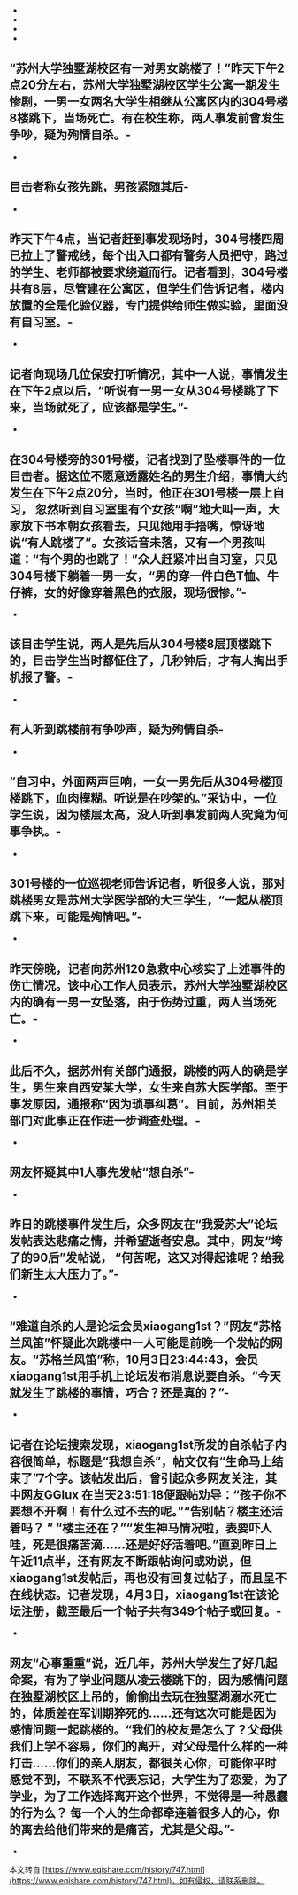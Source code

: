 -
-
-
-
“苏州大学独墅湖校区有一对男女跳楼了！”昨天下午2点20分左右，苏州大学独墅湖校区学生公寓一期发生惨剧，一男一女两名大学生相继从公寓区内的304号楼8楼跳下，当场死亡。有在校生称，两人事发前曾发生争吵，疑为殉情自杀。-
-
-
目击者称女孩先跳，男孩紧随其后-
-
-
昨天下午4点，当记者赶到事发现场时，304号楼四周已拉上了警戒线，每个出入口都有警务人员把守，路过的学生、老师都被要求绕道而行。记者看到，304号楼共有8层，尽管建在公寓区，但学生们告诉记者，楼内放置的全是化验仪器，专门提供给师生做实验，里面没有自习室。-
-
-
记者向现场几位保安打听情况，其中一人说，事情发生在下午2点以后，“听说有一男一女从304号楼跳了下来，当场就死了，应该都是学生。”-
-
-
在304号楼旁的301号楼，记者找到了坠楼事件的一位目击者。据这位不愿意透露姓名的男生介绍，事情大约发生在下午2点20分，当时，他正在301号楼一层上自习， 忽然听到自习室里有个女孩“啊”地大叫一声，大家放下书本朝女孩看去，只见她用手捂嘴，惊讶地说“有人跳楼了”。女孩话音未落，又有一个男孩叫道：“有个男的也跳了！”众人赶紧冲出自习室，只见304号楼下躺着一男一女，“男的穿一件白色T恤、牛仔裤，女的好像穿着黑色的衣服，现场很惨。”-
-
-
该目击学生说，两人是先后从304号楼8层顶楼跳下的，目击学生当时都怔住了，几秒钟后，才有人掏出手机报了警。-
-
-
有人听到跳楼前有争吵声，疑为殉情自杀-
-
-
“自习中，外面两声巨响，一女一男先后从304号楼顶楼跳下，血肉模糊。听说是在吵架的。”采访中，一位学生说，因为楼层太高，没人听到事发前两人究竟为何事争执。-
-
-
301号楼的一位巡视老师告诉记者，听很多人说，那对跳楼男女是苏州大学医学部的大三学生，“一起从楼顶跳下来，可能是殉情吧。”-
-
-
昨天傍晚，记者向苏州120急救中心核实了上述事件的伤亡情况。该中心工作人员表示，苏州大学独墅湖校区内的确有一男一女坠落，由于伤势过重，两人当场死亡。-
-
-
此后不久，据苏州有关部门通报，跳楼的两人的确是学生，男生来自西安某大学，女生来自苏大医学部。至于事发原因，通报称“因为琐事纠葛”。目前，苏州相关部门对此事正在作进一步调查处理。-
-
-
网友怀疑其中1人事先发帖“想自杀”-
-
-
昨日的跳楼事件发生后，众多网友在“我爱苏大”论坛发帖表达悲痛之情，并希望逝者安息。其中，网友“垮了的90后”发帖说， “何苦呢，这又对得起谁呢？给我们新生太大压力了。”-
-
-
“难道自杀的人是论坛会员xiaogang1st？”网友“苏格兰风笛”怀疑此次跳楼中一人可能是前晚一个发帖的网友。“苏格兰风笛”称，10月3日23:44:43，会员xiaogang1st用手机上论坛发布消息说要自杀。“今天就发生了跳楼的事情，巧合？还是真的？”-
-
-
记者在论坛搜索发现，xiaogang1st所发的自杀帖子内容很简单，标题是“我想自杀”，帖文仅有“生命马上结束了”7个字。该帖发出后，曾引起众多网友关注，其中网友GGlux 在当天23:51:18便跟帖劝导：“孩子你不要想不开啊！有什么过不去的呢。”“告别帖？楼主还活着吗？ ” “楼主还在？”“发生神马情况啦，表要吓人哇，死是很痛苦滴……还是好好活着吧。”直到昨日上午近11点半，还有网友不断跟帖询问或劝说，但xiaogang1st发帖后，再也没有回复过帖子，而且呈不在线状态。记者发现，4月3日，xiaogang1st在该论坛注册，截至最后一个帖子共有349个帖子或回复。-
-
-
网友“心事重重”说，近几年，苏州大学发生了好几起命案，有为了学业问题从凌云楼跳下的，因为感情问题在独墅湖校区上吊的，偷偷出去玩在独墅湖溺水死亡的，体质差在军训期猝死的……还有这次可能是因为感情问题一起跳楼的。“我们的校友是怎么了？父母供我们上学不容易，你们的离开，对父母是什么样的一种打击……你们的亲人朋友，都很关心你，可能你平时感觉不到，不联系不代表忘记，大学生为了恋爱，为了学业，为了工作选择离开这个世界，不觉得是一种愚蠢的行为么？ 每一个人的生命都牵连着很多人的心，你的离去给他们带来的是痛苦，尤其是父母。”-
-

-

本文转自 [https://www.eqishare.com/history/747.html](https://www.eqishare.com/history/747.html)，如有侵权，请联系删除。